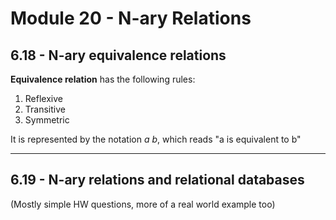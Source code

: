 # Module 20 - N-ary Relations

## 6.18 - N-ary equivalence relations

**Equivalence relation** has the following rules:

1. Reflexive
2. Transitive
3. Symmetric

It is represented by the notation $a~b$, which reads "a is equivalent to b"

---

## 6.19 - N-ary relations and relational databases

(Mostly simple HW questions, more of a real world example too)
